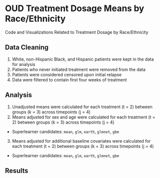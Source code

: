 # OUD Treatment Dosage Means by Race/Ethnicity

Code and Visualizations Related to Treatment Dosage by Race/Ethnicity

## Data Cleaning

1. White, non-Hispanic Black, and Hispanic patients were kept in the data for analysis
2. Patients who never initiated treatment were removed from the data
3. Patients were considered censored upon initial relapse 
4. Data were filtered to contain first four weeks of treatment

## Analysis

1. Unadjusted means were calculated for each treatment (t = 2) between groups (k = 3) across timepoints (j = 4)
2. Means adjusted for sex and age were calculated for each treatment (t = 2) between groups (k = 3) across timepoints (j = 4)
- Superlearner candidates: `mean`, `glm`, `earth`, `glmnet`, `gbm`
3. Means adjusted for additional baseline covariates were calculated for each treatment (t = 2) between groups (k = 3) across timepoints (j = 4)
- Superlearner candidates: `mean`, `glm`, `earth`, `glmnet`, `gbm`

## Results
